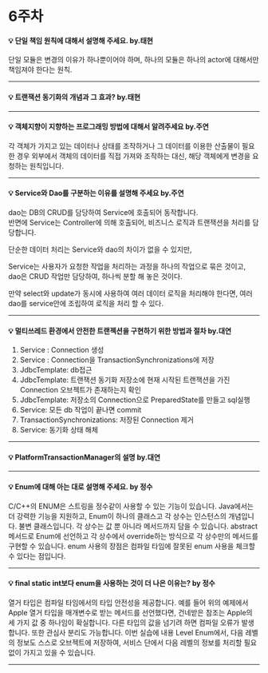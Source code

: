 # 6주차  

#### :bulb: 단일 책임 원칙에 대해서 설명해 주세요. by.태현   

단일 모듈은 변경의 이유가 하나뿐이어야 하며, 하나의 모듈은 하나의 actor에 대해서만 책임져야 한다는 원칙.

--------

#### :bulb: 트랜잭션 동기화의 개념과 그 효과? by.태현

--------

#### :bulb: 객체지향이 지향하는 프로그래밍 방법에 대해서 알려주세요 by.주연

각 객체가 가지고 있는 데이터나 상태를 조작하거나 그 데이터를 이용한 산출물이 필요한 경우
외부에서 객체의 데이터를 직접 가져와 조작하는 대신, 해당 객체에게 변경을 요청하는 원칙입니다.

--------

#### :bulb: Service와 Dao를 구분하는 이유를 설명해 주세요 by.주연

dao는 DB의 CRUD를 담당하여 Service에 호출되어 동작합니다.  
반면에 Service는 Controller에 의해 호출되어, 비즈니스 로직과 트랜잭션을 처리를 담당합니다.

단순한 데이터 처리는 Service와 dao의 차이가 없을 수 있지만,  

Service는 사용자가 요청한 작업을 처리하는 과정을 하나의 작업으로 묶은 것이고, dao은 CRUD 작업만 담당하여, 하나씩 분할 해 놓은 것이다.

만약 select와 update가 동시에 사용하여 여러 데이터 로직을 처리해야 한다면, 여러 dao를 service안에 조립하여 로직을 처리 할 수 있다.

--------

#### :bulb: 멀티쓰레드 환경에서 안전한 트랜젝션을 구현하기 위한 방법과 절차 by.대연

1) Service : Connection 생성  
2) Service : Connection을 TransactionSynchronizations에 저장  
3) JdbcTemplate: db접근  
4) JdbcTemplate: 트랜잭션 동기화 저장소에 현재 시작된 트랜잭션을 가진 Connection 오브젝트가 존재하는지 확인  
5) JdbcTemplate: 저장소의 Connection으로 PreparedState를 만들고 sql실행  
6) Service: 모든 db 작업이 끝나면 commit  
7) TransactionSynchronizations: 저장된 Connection 제거  
8) Service: 동기화 상태 해체   

--------

#### :bulb: PlatformTransactionManager의 설명 by.대연

--------

#### :bulb: Enum에 대해 아는 대로 설명해 주세요. by 정수

C/C++의 ENUM은 스트링을 정수같이 사용할 수 있는 기능이 있습니다.
Java에서는 더 강력한 기능을 지원하고, Enum이 하나의 클래스고 각 상수는 인스턴스의 개념입니다.
불변 클래스입니다.
각 상수는 값 뿐 아니라 메서드까지 담을 수 있습니다. abstract 메서드로 Enum에 선언하고 각 상수에서 override하는 방식으로 각 상수만의 메서드를 구현할 수 있습니다.
enum 사용의 장점은 컴파일 타임에 잘못된 enum 사용을 체크할 수 있다는 점입니다.

--------

#### :bulb: final static int보다 enum을 사용하는 것이 더 나은 이유는? by 정수

열거 타입은 컴파일 타임에서의 타입 안전성을 제공합니다.
예를 들어 위의 예제에서 Apple 열거 타입을 매개변수로 받는 메서드를 선언했다면, 건네받은 참조는 Apple의 세 가지 값 중 하나임이 확실합니다. 다른 타입의 값을 넘기려 하면 컴파일 오류가 발생합니다.
또한 관심사 분리도 가능합니다. 
이번 실습에 내용 Level Enum에서, 다음 레벨의 정보도 스스로 오브젝트에 저장하여, 서비스 단에서 다음 레벨의 정보를 처리할 필요 없이 가지고 있을 수 있습니다.

--------
